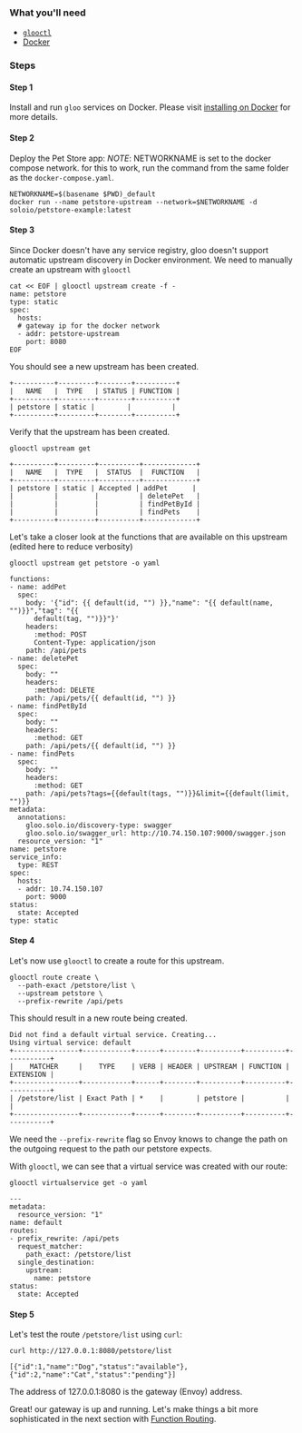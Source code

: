 ### What you'll need
 - [`glooctl`](https://github.com/solo-io/glooctl)
 - [Docker](https://www.docker.com)

### Steps

#### Step 1
Install and run `gloo` services on Docker. Please visit [installing on Docker](../../installation/docker.md) for more details.

#### Step 2
Deploy the Pet Store app:
*NOTE*: NETWORKNAME is set to the docker compose network. for this to work, run the command from the same folder as the `docker-compose.yaml`.
```
NETWORKNAME=$(basename $PWD)_default
docker run --name petstore-upstream --network=$NETWORKNAME -d soloio/petstore-example:latest
```

#### Step 3
Since Docker doesn't have any service registry, gloo doesn't support automatic upstream discovery in Docker environment. We need to manually create
an upstream with `glooctl`

```
cat << EOF | glooctl upstream create -f -
name: petstore
type: static
spec:
  hosts:
  # gateway ip for the docker network
  - addr: petstore-upstream
    port: 8080
EOF
```
You should see a new upstream has been created.

```
+----------+---------+--------+----------+
|   NAME   |  TYPE   | STATUS | FUNCTION |
+----------+---------+--------+----------+
| petstore | static |        |          |
+----------+---------+--------+----------+
```

Verify that the upstream has been created.

```
glooctl upstream get

+----------+---------+----------+-------------+
|   NAME   |  TYPE   |  STATUS  |  FUNCTION   |
+----------+---------+----------+-------------+
| petstore | static | Accepted | addPet      |
|          |         |          | deletePet   |
|          |         |          | findPetById |
|          |         |          | findPets    |
+----------+---------+----------+-------------+
```

Let's take a closer look at the functions that are available on this upstream (edited here to reduce verbosity)

```
glooctl upstream get petstore -o yaml

functions:
- name: addPet
  spec:
    body: '{"id": {{ default(id, "") }},"name": "{{ default(name, "")}}","tag": "{{
      default(tag, "")}}"}'
    headers:
      :method: POST
      Content-Type: application/json
    path: /api/pets
- name: deletePet
  spec:
    body: ""
    headers:
      :method: DELETE
    path: /api/pets/{{ default(id, "") }}
- name: findPetById
  spec:
    body: ""
    headers:
      :method: GET
    path: /api/pets/{{ default(id, "") }}
- name: findPets
  spec:
    body: ""
    headers:
      :method: GET
    path: /api/pets?tags={{default(tags, "")}}&limit={{default(limit, "")}}
metadata:
  annotations:
    gloo.solo.io/discovery-type: swagger
    gloo.solo.io/swagger_url: http://10.74.150.107:9000/swagger.json
  resource_version: "1"
name: petstore
service_info:
  type: REST
spec:
  hosts:
  - addr: 10.74.150.107
    port: 9000
status:
  state: Accepted
type: static
```

#### Step 4
Let's now use `glooctl` to create a route for this upstream.

```
glooctl route create \
  --path-exact /petstore/list \
  --upstream petstore \
  --prefix-rewrite /api/pets
```

This should result in a new route being created.

```
Did not find a default virtual service. Creating...
Using virtual service: default
+----------------+------------+------+--------+----------+----------+-----------+
|    MATCHER     |    TYPE    | VERB | HEADER | UPSTREAM | FUNCTION | EXTENSION |
+----------------+------------+------+--------+----------+----------+-----------+
| /petstore/list | Exact Path | *    |        | petstore |          |           |
+----------------+------------+------+--------+----------+----------+-----------+
```

We need the `--prefix-rewrite` flag so Envoy knows to change the path on the outgoing request to the path our petstore expects.

With `glooctl`, we can see that a virtual service was created with our route:

```
glooctl virtualservice get -o yaml

---
metadata:
  resource_version: "1"
name: default
routes:
- prefix_rewrite: /api/pets
  request_matcher:
    path_exact: /petstore/list
  single_destination:
    upstream:
      name: petstore
status:
  state: Accepted
```

#### Step 5
Let's test the route `/petstore/list` using `curl`:

```
curl http://127.0.0.1:8080/petstore/list

[{"id":1,"name":"Dog","status":"available"},{"id":2,"name":"Cat","status":"pending"}]
```

The address of 127.0.0.1:8080 is the gateway (Envoy) address.

Great! our gateway is up and running. Let's make things a bit more sophisticated in the next section with [Function Routing](2.md).
